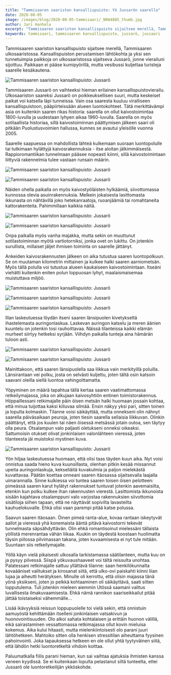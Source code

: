 ```yaml
---
title: "Tammisaaren saariston kansallispuisto: Yö Jussarön saarella"
date: 2020-08-05
image: /images/blog/2020-08-05-tammisaari/_N0A4885_thumb.jpg
author: Jari Hanhela
excerpt: "Tammisaaren saariston kansallispuisto sijaitsee merellä, Tammisaaren ulkosaaristossa. Kansallispuiston perustamisen lähtökohta ja yksi sen tunnetuimpia paikkoja on ulkosaaristossa sijaitseva Jussarö, jonne vierailuni sijoittuu. Paikkaan ei pääse kumipyörillä, mutta vesibussi kuljettaa turisteja saarelle kesäkautena."
keywords: tammisaari, tammisaaren kansallispuisto, jussarö, jussaari
---
```


Tammisaaren saariston kansallispuisto sijaitsee merellä, Tammisaaren ulkosaaristossa. Kansallispuiston perustamisen lähtökohta ja yksi sen tunnetuimpia paikkoja on ulkosaaristossa sijaitseva Jussarö, jonne vierailuni sijoittuu. Paikkaan ei pääse kumipyörillä, mutta vesibussi kuljettaa turisteja saarelle kesäkautena.

![Tammisaaren saariston kansallispuisto: Jussarö](/images/blog/2020-08-05-tammisaari/_N0A4480_thumb.jpg)

Tammisaaren Jussarö on vaihteeksi hieman erilainen kansallispuistovierailu. Ulkosaariston saareksi Jussarö on poikkeuksellisen suuri, mutta keskeiset paikat voi katsella läpi tunneissa. Vain osa saaresta kuuluu viralliseen kansallispuistoon, pääpiirteissään alueen luontokohteet. Tätä merkittävämpi asia on kuitenkin saaren rikas historia: saarella on ollut kaivostoimintaa 1800-luvulla ja uudestaan lyhyen aikaa 1960-luvulla. Saarella on myös sotilaallista historiaa, sillä kaivostoiminnan päättymisen jälkeen saari oli pitkään Puolustusvoimien hallussa, kunnes se avautui yleisölle vuonna 2005.

Saarelle saapuessa on mahdollista lähteä kulkemaan suoraan luontopolulle tai tutkimaan hylättyjä kaivosrakennuksia - itse aloitan jälkimmäisestä. Rappioromantiikan tunnelmaan pääsee nopeasti kiinni, sillä kaivostoimintaan liittyviä rakennelmia tulee vastaan runsain määrin. 

![Tammisaaren saariston kansallispuisto: Jussarö](/images/blog/2020-08-05-tammisaari/_N0A4650_thumb.jpg)

![Tammisaaren saariston kansallispuisto: Jussarö](/images/blog/2020-08-05-tammisaari/_N0A4658_thumb.jpg)


Näiden ohella paikalla on myös kaivostyöläisten hylkäämiä, siivottomassa kunnossa olevia asuinrakennuksia. Melkein jokaisesta lasittomasta ikkunasta on nähtävillä joko hetekanraatoja, ruoanjäämiä tai romahtaneita kattorakenteita. Pahimmillaan kaikkia näitä.

![Tammisaaren saariston kansallispuisto: Jussarö](/images/blog/2020-08-05-tammisaari/_N0A4683_thumb.jpg)

![Tammisaaren saariston kansallispuisto: Jussarö](/images/blog/2020-08-05-tammisaari/_N0A4488_thumb.jpg)

Onpa paikalla myös vanha majakka, mutta sekin on muuttunut sotilastoiminnan myötä vartiotorniksi, jonka ovet on lukittu. On jotenkin surullista, millaiset jäljet ihmisen toiminta on saarelle jättänyt.

Ankeiden kaivosrakennusten jälkeen on aika tutustua saaren luontopolkuun. Se on muutaman kilometrin mittainen ja kulkee halki saaren aarniometsän. Myös tällä polulla voi tutustua alueen kaukaiseen kaivostoimintaan. Itseäni viehätti kuitenkin eniten polun loppuosan lyhyt, maalaismaisemaa muistuttava miljöö.

![Tammisaaren saariston kansallispuisto: Jussarö](/images/blog/2020-08-05-tammisaari/_N0A4732_thumb.jpg)

![Tammisaaren saariston kansallispuisto: Jussarö](/images/blog/2020-08-05-tammisaari/_N0A4765_thumb.jpg)

![Tammisaaren saariston kansallispuisto: Jussarö](/images/blog/2020-08-05-tammisaari/_N0A4714_thumb.jpg)

Illan laskeutuessa löydän itseni saaren länsipuolen kivetykseltä ihastelemasta auringonlaskua. Laskevan auringon katselu ja meren äänien kuuntelu on jotenkin tosi rauhoittavaa. Näissä tilanteissa kaikki elämän murheet siirtyy hetkeksi syrjään. Viihdyn paikalla tunteja aina hämärän tuloon asti.

![Tammisaaren saariston kansallispuisto: Jussarö](/images/blog/2020-08-05-tammisaari/_N0A4885_thumb.jpg)

![Tammisaaren saariston kansallispuisto: Jussarö](/images/blog/2020-08-05-tammisaari/_N0A4959_thumb.jpg)

Mainittakoon, että saaren länsipuolella saa liikkua vain merkityillä poluilla. Länsirantaan vei polku, josta on selvästi kuljettu, joten tältä osin katsoin saavani oleilla siellä luontoa vahingoittamatta.

Yöpyminen on määrä tapahtua tällä kertaa saaren vaatimattomassa retkeilymajassa, joka on alkujaan kaivosyhtiön entinen toimistorakennus. Hiippaillessani retkimajalle päin öisen metsän halki huomaan jossain kohtaa, että minua tuijottaa kaksi kiiluvaa silmää. Ensin näkyy yksi pari, sitten toinen ja lopulta kolmaskin. Tilanne voisi säikäyttää, mutta onnekseni olin nähnyt saarella päiväsaikaan peuroja, joten tiesin saarella sellaisia liikkuvan. Olinkin päättänyt, että jos kuulen tai näen öisessä metsässä jotain outoa, sen täytyy olla peura. Otsalampun valo paljasti oletukseni onneksi oikeaksi. Sattumoisin otukset olivat jonkinlaisen valonlähteen vieressä, joten tilanteesta jäi muistoksi mystinen kuva.

![Tammisaaren saariston kansallispuisto: Jussarö](/images/blog/2020-08-05-tammisaari/_N0A4976_thumb.jpg)

Yön hiljaa laskeutuessa huomaan, että olisi taas täyden kuun aika. Nyt voisi onnistua saada hieno kuva kuunsillasta, olenhan pitkin kesää missannut upeita auringonlaskuja, kekseliäitä kuvakulmia ja paljon mielekästä kuvattavaa. Päätän koettaa onneani saaren itäosassa sijaitsevalla laajalla uimarannalla. Sinne kulkiessa voi tuntea saaren toisen öisen pelotteen: pimeässä saaren karut hylätyt rakennukset tuntuvat jotenkin aavemaisilta, etenkin kun polku kulkee ihan rakennusten vierestä. Lasittomista ikkunoista sisään kajahtava otsalamppuni valo varjostaa rakennuksien siivottomia sisätiloja siihen tapaan, että ne näyttävät sopivilta lavasteilta kauhuelokuvalle. Ehkä olisi vaan parempi pitää katse polussa.

Saavun saaren itäosaan. Öinen pimeä ranta-alue, kovaa rantaan iskeytyvät aallot ja vieressä yhä konemaista ääntä pitävä kaivostorni tekevät tunnelmasta säpsähdyttävän. Olin ehkä romantisoinut mielessäni tällaista yöllistä merenrantaa vähän liikaa. Kuukin on täydestä koostaan huolimatta täysin piilossa pilvimassan takana, joten kuvaamisesta ei nyt tule mitään. Suuntaan siis retkeilymajalle.

Yöllä käyn vielä pikaisesti ulkosalla tarkistamassa säätilanteen, mutta kuu on ja pysyy pilvessä. Siispä yökuvaushaaveet voi tältä reissulta unohtaa. Palatessani retkimajalle sattuu yllättävä tilanne: saan henkilökunnalta kovaääniset valitukset ja kirosanat siitä, että ulko-ovi paiskahti kiinni liian lujaa ja aiheutti herätyksen. Minulle oli kerrottu, että olisin majassa tänä yönä yksikseni, joten jo pelkkä kohtaaminen oli säikäyttävä, saati sitten lopputulema. Tuli jotenkin mieleen aiemmin Utössä saamani valitus luvallisesta ilmakuvaamisesta. Ehkä nämä rannikon saariseikkailut pitää jättää toistaiseksi vähemmälle...

Lisää ikävyyksiä reissun loppupuolelle toi vielä sekin, että onnistuin aamuyöstä kehittämään itselleni jonkinlaisen vatsakivun ja huonovointisuuden. Olo alkoi sahata kohtalaisen ja erittäin huonon välillä, eikä sairastaminen vessattomassa retkimajassa ollut kovin mieluisa kokemus. Aika kului hitaasti, mutta mielenkiintoisesti olo parani juuri lähtöhetkeen. Mahtoiko sitten olla henkisen stressitilan aiheuttama fyysinen pahoinvointi. Joka tapauksessa hetkeen en ole ollut yhtä tyytyväinen siitä, että lähdön hetki luontoretkeltä vihdoin koittaa.

Paluumatkalla fiilis parani hieman, kun sai vaihtaa ajatuksia ihmisten kanssa veneen kyydissä. Se ei kuitenkaan lopulta pelastanut siltä tunteelta, ettei Jussarö ole luontoretkeilijän ykköskohde.






